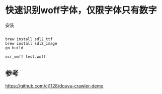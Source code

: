 # 快速识别woff字体，仅限字体只有数字

安装
```

brew install sdl2_ttf
brew install sdl2_image
go build
```

```
ocr_woff test.woff
```


## 参考
https://github.com/cj1128/douyu-crawler-demo

